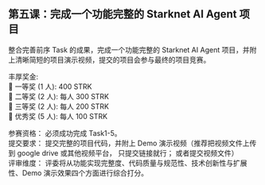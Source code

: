 ## 第五课：完成一个功能完整的 Starknet AI Agent 项目

整合完善前序 Task 的成果，完成一个功能完整的 Starknet AI Agent 项目，并附上清晰简短的项目演示视频，提交的项目会参与最终的项目竞赛。

丰厚奖金:  
🥇 一等奖 (1 人): 400 STRK  
🥈 二等奖 (2 人): 每人 300 STRK  
🥉 三等奖 (2 人): 每人 200 STRK  
🏅 优秀奖 (5 人): 每人 100 STRK  


参赛资格： 必须成功完成 Task1-5。  
提交要求： 提交完整的项目代码，并附上 Demo 演示视频（推荐把视频文件上传到 google drive 或其他视频平台， 只提交链接就行； 或者提交视频文件）  
评审维度： 评委将从功能实现完整度、代码质量与规范性、技术创新性与扩展性、Demo 演示效果四个方面进行综合打分。  






